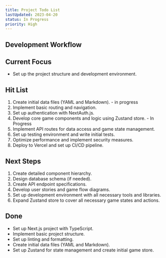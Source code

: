```yaml
---
title: Project Todo List
lastUpdated: 2023-04-20
status: In Progress
priority: High
---
```


## Development Workflow

## Current Focus
- Set up the project structure and development environment.

## Hit List
1. Create initial data files (YAML and Markdown). - in progress
2. Implement basic routing and navigation.
3. Set up authentication with NextAuth.js.
4. Develop core game components and logic using Zustand store. - In Progress
5. Implement API routes for data access and game state management.
6. Set up testing environment and write initial tests.
7. Optimize performance and implement security measures.
8. Deploy to Vercel and set up CI/CD pipeline.

## Next Steps
1. Create detailed component hierarchy.
2. Design database schema (if needed).
3. Create API endpoint specifications.
4. Develop user stories and game flow diagrams.
5. Set up development environment with all necessary tools and libraries.
6. Expand Zustand store to cover all necessary game states and actions.

## Done
- Set up Next.js project with TypeScript.
- Implement basic project structure.
- Set up linting and formatting.
- Create initial data files (YAML and Markdown).
- Set up Zustand for state management and create initial game store.
